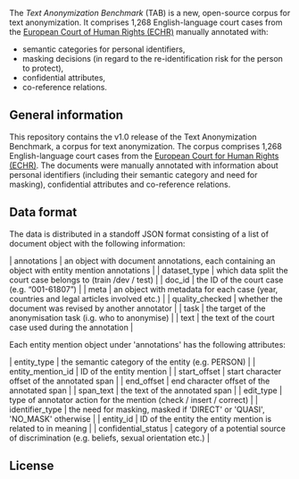 The _Text Anonymization Benchmark_ (TAB) is a new, open-source corpus for text anonymization. It comprises 1,268 English-language court cases from the [European Court of Human Rights (ECHR)](https://www.echr.coe.int/Pages/home.aspx?p=home) manually annotated with:
* semantic categories for personal identifiers,
* masking decisions (in regard to the re-identification risk for the person to protect),
* confidential attributes,
* co-reference relations.


## General information

This repository contains the v1.0 release of the Text Anonymization Benchmark, a corpus for text anonymization.
The corpus comprises 1,268 English-language court cases from the [European Court for Human Rights (ECHR)](https://www.echr.coe.int/). The documents were manually annotated with information about personal identifiers (including their semantic category and need for masking), confidential attributes and co-reference relations. 

## Data format
The data is distributed in a standoff JSON format consisting of a list of document object with the following information:

| annotations | an object with document annotations, each containing an object with entity mention annotations |
| dataset_type | which data split the court case belongs to (train /dev / test) |
| doc_id | the ID of the court case (e.g. “001-61807”) |
| meta | an object with metadata for each case (year, countries and legal articles involved etc.) |
| quality_checked | whether the document was revised by another annotator |
| task | the target of the anonymisation task (i.g. who to anonymise) |
| text | the text of the court case used during the annotation |

Each entity mention object under 'annotations' has the following attributes:

| entity_type | the semantic category of the entity (e.g. PERSON) |
| entity_mention_id | ID of the entity mention |
| start_offset | start character offset of the annotated span |
| end_offset | end character offset of the annotated span |
| span_text | the text of the annotated span |
| edit_type | type of annotator action for the mention (check / insert / correct) |
| identifier_type | the need for masking, masked if 'DIRECT' or 'QUASI', 'NO_MASK' otherwise |
| entity_id | ID of the entity the entity mention is related to in meaning |
| confidential_status | category of a potential source of discrimination (e.g. beliefs, sexual orientation etc.) |

## License



